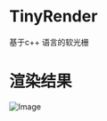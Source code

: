 # TinyRender
基于c++ 语言的软光栅
# 渲染结果
![Image]([https://raw.githubusercontent.com/Gladysid/Images-blog/master/IE-box-pic.png](https://github.com/Ahab-l/TinyRender/blob/main/Render%20Image/ambient.tga))
